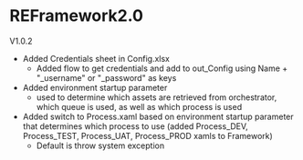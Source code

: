 # REFramework2.0

V1.0.2
- Added Credentials sheet in Config.xlsx
  - Added flow to get credentials and add to out_Config using Name + "_username" or "_password" as keys
- Added environment startup parameter
  - used to determine which assets are retrieved from orchestrator, which queue is used, as well as which process is used
- Added switch to Process.xaml based on environment startup parameter that determines which process to use (added Process_DEV, Process_TEST, Process_UAT, Process_PROD xamls to Framework)
  - Default is throw system exception
